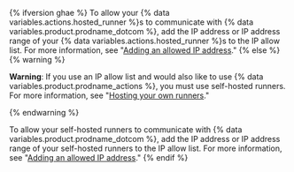 {% ifversion ghae %}
To allow your {% data variables.actions.hosted_runner %}s to communicate with {% data variables.product.prodname_dotcom %}, add the IP address or IP address range of your {% data variables.actions.hosted_runner %}s to the IP allow list. For more information, see "[Adding an allowed IP address](#adding-an-allowed-ip-address)."
{% else %}
{% warning %}

**Warning**: If you use an IP allow list and would also like to use {% data variables.product.prodname_actions %}, you must use self-hosted runners. For more information, see "[Hosting your own runners](/actions/automating-your-workflow-with-github-actions/about-self-hosted-runners)."

{% endwarning %}

To allow your self-hosted runners to communicate with {% data variables.product.prodname_dotcom %}, add the IP address or IP address range of your self-hosted runners to the IP allow list. For more information, see "[Adding an allowed IP address](#adding-an-allowed-ip-address)."
{% endif %}

